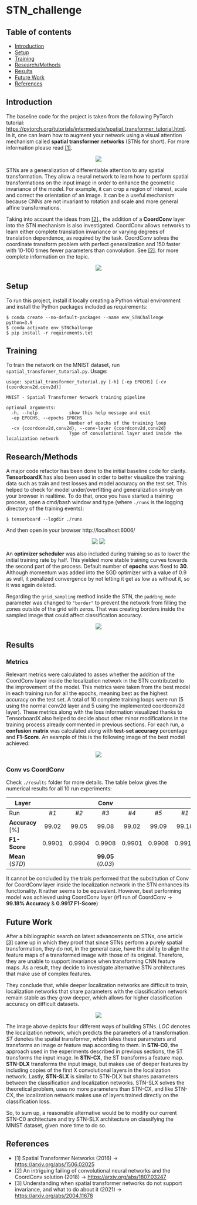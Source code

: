 # STN_challenge

## Table of contents
* [Introduction](#introduction)
* [Setup](#setup)
* [Training](#training)
* [Research/Methods](#researchmethods)
* [Results](#results)
* [Future Work](#future-work)
* [References](#references)

## Introduction

The baseline code for the project is taken from the following PyTorch tutorial: https://pytorch.org/tutorials/intermediate/spatial_transformer_tutorial.html.
In it, one can learn how to augment your network using a visual attention mechanism called **spatial transformer networks** (STNs for short).
For more information please read [[1]](#1).

<p align="center">
 <img src="/images/schematic_STN.jpg">
</p>

STNs are a generalization of differentiable attention to any spatial transformation. They allow a neural network to learn
how to perform spatial transformations on the input image in order to enhance the geometric invariance of the model.
For example, it can crop a region of interest, scale and correct the orientation of an image. It can be a useful mechanism
because CNNs are not invariant to rotation and scale and more general affine transformations.

Taking into account the ideas from [[2]](#2)., the addition of a **CoordConv** layer into the STN mechanism is also investigated.
CoordConv allows networks to learn either complete translation invariance or varying degrees of translation dependence,
as required by the task. CoordConv solves the coordinate transform problem with perfect generalization and 150 faster 
with 10-100 times fewer parameters than convolution. See [[2]](#2). for more complete information on the topic.

<p align="center">
 <img src="./images/coordconvlayer.jpg">
</p>

	
## Setup
To run this project, install it locally creating a Python virtual environment and install the Python packages included as requirements:

```
$ conda create --no-default-packages --name env_STNChallenge python=3.9
$ conda activate env_STNChallenge
$ pip install -r requirements.txt
```

## Training
To train the network on the MNIST dataset, run <code>spatial_transformer_tutorial.py</code>. Usage:

```
usage: spatial_transformer_tutorial.py [-h] [-ep EPOCHS] [-cv {coordconv2d,conv2d}]

MNIST - Spatial Transformer Network training pipeline

optional arguments:
  -h, --help            show this help message and exit
  -ep EPOCHS, --epochs EPOCHS
                        Number of epochs of the training loop
  -cv {coordconv2d,conv2d}, --conv-layer {coordconv2d,conv2d}
                        Type of convolutional layer used inside the localization network
```

## Research/Methods

A major code refactor has been done to the initial baseline code for clarity. **TensorboardX** has also been used in order 
to better visualize the training data such as train and test losses and model accuracy on the test set. This helped to 
check for model under/overfitting and generalization simply on your browser in realtime. To do that, once you have started
a training process, open a cmd/bash window and type (where <code>./runs</code> is the logging directory of the training events):

```
$ tensorboard --logdir ./runs
```

And then open in your browser http://localhost:6006/

<p align="center">
 <img src="./images/train_test_lossInfo.jpg">
 <img src="./images/test_acc.jpg">
</p>

An **optimizer scheduler** was also included during training so as to lower the initial training rate by half. This 
yielded more stable training curves towards the second part of the process. Default number of **epochs** was fixed to **30**. 
Although momentum was added into the SGD optimizer with a value of 0.9 as well, it penalized convergence by not letting 
it get as low as without it, so it was again deleted.

Regarding the <code>grid_sampling</code> method inside the STN, the <code>padding_mode</code> parameter was changed to 
<code>"border"</code> to prevent the network from filling the zones outside of the grid with zeros. That was creating 
borders inside the sampled image that could affect classification accuracy.

<p align="center">
 <img src="./images/stn_visualization_paddingMode_border.png">
</p>

## Results

### Metrics

Relevant metrics were calculated to asses whether the addition of the CoordConv layer inside the localization network in the STN contributed to 
the improvement of the model. This metrics were taken from the best model in each training run for all the epochs, meaning
best as the highest accuracy on the test set. A total of 10 complete training loops were run (5 using the normal conv2d 
layer and 5 using the implemented coordconv2d layer). These metrics along with the loss information visualized thanks to 
TensorboardX also helped to decide about other minor modifications in the training process already commented in previous 
sections. For each run, a **confusion matrix** was calculated along with **test-set accuracy** percentage and **F1-Score**.
An example of this is the following image of the best model achieved:

<p align="center">
 <img src="./results/cfm_coordconv2d_run1.png">
</p>

### Conv vs CoordConv

Check <code>./results</code> folder for more details. The table below gives the numerical results for all 10 run experiments:

Layer |  |  | **Conv** |  |  |  |  | **CoordConv** |  |  |
--- | :---: | :---: | :---: | :---: | :---: | :---: | :---: | :---: | :---: | :---:
Run | *#1* | *#2* | *#3* | *#4* | *#5* | *#1* | *#2* | *#3* | *#4* | *#5* | 
**Accuracy** [%] | 99.02  | 99.05 | 99.08 | 99.02 | 99.09 | 99.18 | 99.02 | 98.97 | 98.99 | 99.13
**F1-Score** | 0.9901 | 0.9904 | 0.9908 | 0.9901 | 0.9908 | 0.9917 | 0.9901 | 0.9897 | 0.9898 | 0.9913
**Mean** (*STD*) |  |  | **99.05** (*0.03*) |  |  |  |  | **99.06** (*0.09*) |  |  |

It cannot be concluded by the trials performed that the substitution of Conv for CoordConv layer inside the localization 
network in the STN enhances its functionality. It rather seems to be equivalent. However, best performing model was achieved
using CoordConv layer (#1 run of CoordConv -> **99.18% Accuracy** & **0.9917 F1-Score**)

## Future Work

After a bibliographic search on latest advancements on STNs, one article [[3]](#3) came up in which they proof that since STNs perform a
purely spatial transformation, they do not, in the general case, have the ability to align the feature maps of a transformed image
with those of its original. Therefore, they are unable to support invariance when transforming CNN feature maps. As a result,
they decide to investigate alternative STN architectures that make use of complex features.

They conclude that, while deeper localization networks are difficult to train, localization networks that share parameters
with the classification network remain stable as they grow deeper, which allows for higher classification accuracy on 
difficult datasets.

<p align="center">
 <img src="./images/alternative_STNs.jpg">
</p>

The image above depicts four different ways of building STNs. *LOC* denotes the localization network, which predicts the
parameters of a transformation. *ST* denotes the spatial transformer, which takes these parameters and transforms an image
or feature map according to them. In **STN-C0**, the approach used in the experiments described in previous sections, 
the ST transforms the input image. In **STN-CX**, the ST transforms a feature map. **STN-DLX** transforms the input image, 
but makes use of deeper features by including copies of the first X convolutional layers in the localization network. 
Lastly, **STN-SLX** is similar to STN-DLX but shares parameters between the classification and localization networks. 
STN-SLX solves the theoretical problem, uses no more parameters than STN-CX, and like STN-CX, the localization network 
makes use of layers trained directly on the classification loss.

So, to sum up, a reasonable alternative would be to modify our current STN-C0 architecture and try STN-SLX architecture 
on classifying the MNIST dataset, given more time to do so. 

## References

* <a id="1">[1]</a> Spatial Transformer Networks (2016) -> https://arxiv.org/abs/1506.02025
* <a id="2">[2]</a> An intriguing failing of convolutional neural networks and the CoordConv solution (2018) -> https://arxiv.org/abs/1807.03247 
* <a id="3">[3]</a> Understanding when spatial transformer networks do not support invariance, and what to do about it (2021) -> https://arxiv.org/abs/2004.11678 